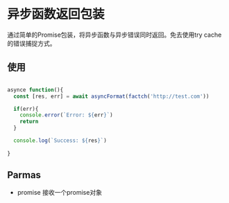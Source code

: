 # 异步函数返回包装
通过简单的Promise包装，将异步函数与异步错误同时返回。免去使用try cache 的错误捕捉方式。

## 使用
```javascript

asynce function(){
  const [res, err] = await asyncFormat(factch('http://test.com'))

  if(err){
    console.error(`Error: ${err}`)
    return
  }

  console.log(`Success: ${res}`)
  
}

```
## Parmas

- promise 接收一个promise对象